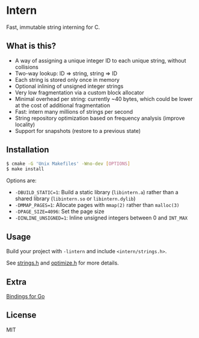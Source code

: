 # Intern

Fast, immutable string interning for C.

## What is this?

- A way of assigning a unique integer ID to each unique string, without collisions
- Two-way lookup: ID => string, string => ID
- Each string is stored only once in memory
- Optional inlining of unsigned integer strings
- Very low fragmentation via a custom block allocator
- Minimal overhead per string: currently ~40 bytes, which could be lower at the cost of additional fragmentation
- Fast: intern many millions of strings per second
- String repository optimization based on frequency analysis (improve locality)
- Support for snapshots (restore to a previous state)

## Installation

```sh
$ cmake -G 'Unix Makefiles' -Wno-dev [OPTIONS]
$ make install
```

Options are:

- `-DBUILD_STATIC=1`: Build a static library (`libintern.a`) rather than a shared
  library (`libintern.so` or `libintern.dylib`)
- `-DMMAP_PAGES=1`: Allocate pages with `mmap(2)` rather than `malloc(3)`
- `-DPAGE_SIZE=4096`: Set the page size
- `-DINLINE_UNSIGNED=1`: Inline unsigned integers between 0 and `INT_MAX`

## Usage

Build your project with `-lintern` and include `<intern/strings.h>`.

See [strings.h][strings.h] and [optimize.h][optimize.h] for more details.

## Extra

[Bindings for Go][go-intern]

## License

MIT


[strings.h]: https://github.com/chriso/intern/blob/master/strings.h
[optimize.h]: https://github.com/chriso/intern/blob/master/optimize.h
[go-intern]: https://github.com/chriso/go-intern
